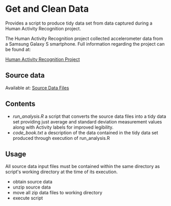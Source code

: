 # Get and Clean Data
Provides a script to produce tidy data set from data captured during a Human Activity Recognition project. 

The Human Activity Recognition project collected accelerometer data from a Samsung Galaxy S smartphone.  Full information regarding the project can be found at:
 
[Human Activity Recognition Project](http://archive.ics.uci.edu/ml/datasets/Human+Activity+Recognition+Using+Smartphones] "Human Activity Recognition Project")

## Source data

Available at: 
[Source Data Files](https://d396qusza40orc.cloudfront.net/getdata%2Fprojectfiles%2FUCI%20HAR%20Dataset.zip "Compressed source data")

## Contents

- *run_analysis.R* a script that converts the source data files into a tidy data set providing just average and standard deviation measurement values along with Activity labels for improved legibility.
- *code_book.txt* a description of the data contained in the tidy data set produced through execution of run_analysis.R


## Usage

All source data input files must be contained within the same directory as script's working directory at the time of its execution.

- obtain source data
- unzip source data
- move all zip data files to working directory
- execute script
